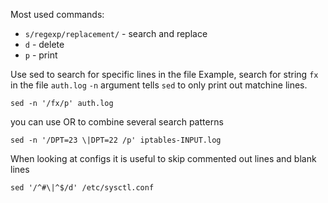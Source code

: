 Most used commands:

* `s/regexp/replacement/` - search and replace
* `d` - delete
* `p` - print

Use sed to search for specific lines in the file
Example, search for string `fx` in the file `auth.log`
`-n` argument tells `sed` to only print out matchine lines.
```
sed -n '/fx/p' auth.log
```
you can use OR to combine several search patterns
```
sed -n '/DPT=23 \|DPT=22 /p' iptables-INPUT.log
```

When looking at configs it is useful to skip commented out lines and blank lines
```
sed '/^#\|^$/d' /etc/sysctl.conf
```
